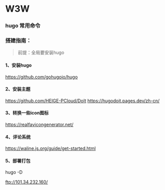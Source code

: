 # W3W

### hugo 常用命令



### 搭建指南：
> 前提：全局要安装hugo

#### 1、安装hugo
https://github.com/gohugoio/hugo

#### 2、安装主题
https://github.com/HEIGE-PCloud/DoIt
https://hugodoit.pages.dev/zh-cn/


#### 3、转换一些icon图标
https://realfavicongenerator.net/

#### 4、评论系统
https://waline.js.org/guide/get-started.html


#### 5、部署打包
hugo -D

ftp://101.34.232.160/

